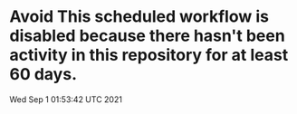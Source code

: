 # Avoid This scheduled workflow is disabled because there hasn't been activity in this repository for at least 60 days.
Wed Sep  1 01:53:42 UTC 2021
